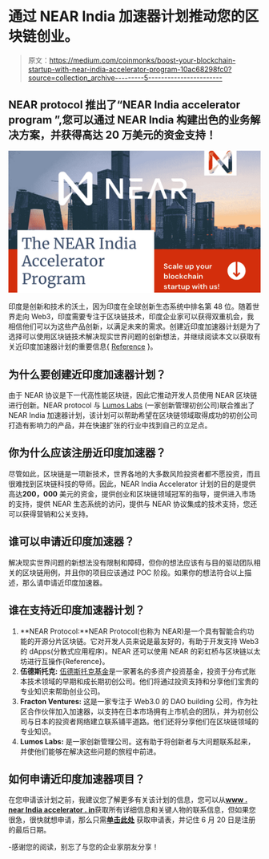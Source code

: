 # 通过 NEAR India 加速器计划推动您的区块链创业。

> 原文：<https://medium.com/coinmonks/boost-your-blockchain-startup-with-near-india-accelerator-program-10ac68298fc0?source=collection_archive---------5----------------------->

## NEAR protocol 推出了“NEAR India accelerator program ”,您可以通过 NEAR India 构建出色的业务解决方案，并获得高达 20 万美元的资金支持！

![](img/25e1c6d2798b562fc77e4703c3bc6ab6.png)

印度是创新和技术的沃土，因为印度在全球创新生态系统中排名第 48 位。随着世界走向 Web3，印度需要专注于区块链技术，印度企业家可以获得双重机会，我相信他们可以为这些产品创新，以满足未来的需求。创建近印度加速器计划是为了选择可以使用区块链技术解决现实世界问题的创新想法，并继续阅读本文以获取有关近印度加速器计划的重要信息{ [Reference](https://pib.gov.in/PressReleasePage.aspx?PRID=1689593) }。

## 为什么要创建近印度加速器计划？

由于 NEAR 协议是下一代高性能区块链，因此它推动开发人员使用 NEAR 区块链进行创新。NEAR protocol 与 [Lumos Labs](https://www.lumoslabs.co/) (一家创新管理初创公司)联合推出了 NEAR India 加速器计划，该计划可以帮助希望在区块链领域取得成功的初创公司打造有影响力的产品，并在快速扩张的行业中找到自己的立足点。

## 你为什么应该注册近印度加速器？

尽管如此，区块链是一项新技术，世界各地的大多数风险投资者都不愿投资，而且很难找到区块链科技的导师。因此，NEAR India Accelerator 计划的目的是提供高达**200，000** 美元的资金，提供创业和区块链领域冠军的指导，提供进入市场的支持，提供 NEAR 生态系统的访问，提供与 NEAR 协议集成的技术支持，您还可以获得营销和公关支持。

## 谁可以申请近印度加速器？

解决现实世界问题的新想法没有限制和障碍，但你的想法应该有与目的驱动团队相关的区块链用例，并且你的项目应该通过 POC 阶段。如果你的想法符合以上描述，那么请申请近印度加速器。

## 谁在支持近印度加速器计划？

1.  **NEAR Protocol:**NEAR Protocol(也称为 NEAR)是一个具有智能合约功能的开源分片区块链。它对开发人员来说是最友好的，有助于开发支持 Web3 的 dApps(分散式应用程序)。NEAR 还可以使用 NEAR 的彩虹桥与区块链以太坊进行互操作{Reference}。
2.  **伍德斯托克:** [伍德斯托克基金](https://woodstockfund.com/)是一家著名的多资产投资基金，投资于分布式账本技术领域的早期和成长期初创公司。他们将通过投资支持和分享他们宝贵的专业知识来帮助创业公司。
3.  **Fracton Ventures:** 这是一家专注于 Web3.0 的 DAO building 公司，作为社区合作伙伴加入加速器，以支持在日本市场拥有上市机会的团队，并为初创公司与日本的投资者网络建立联系铺平道路。他们还将分享他们在区块链领域的专业知识。
4.  **Lumos Labs:** 是一家创新管理公司。这有助于将创新者与大问题联系起来，并使他们能够在解决这些问题的旅程中前进。

## 如何申请近印度加速器项目？

在您申请该计划之前，我建议您了解更多有关该计划的信息，您可以从[**www . near India accelerator . in**](http://www.nearindiaaccelerator.in)获取所有详细信息和关键人物的联系信息，但如果您很急，很快就想申请，那么只需[**单击此处**](https://www.f6s.com/near-india-accelerator/) 获取申请表，并记住 6 月 20 日是注册的最后日期。

-感谢您的阅读，别忘了与您的企业家朋友分享！